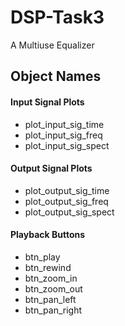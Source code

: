 # DSP-Task3
A Multiuse Equalizer
## Object Names
#### Input Signal Plots
* plot_input_sig_time
* plot_input_sig_freq
* plot_input_sig_spect

#### Output Signal Plots
* plot_output_sig_time
* plot_output_sig_freq
* plot_output_sig_spect

#### Playback Buttons
* btn_play
* btn_rewind
* btn_zoom_in
* btn_zoom_out
* btn_pan_left
* btn_pan_right

#### 
